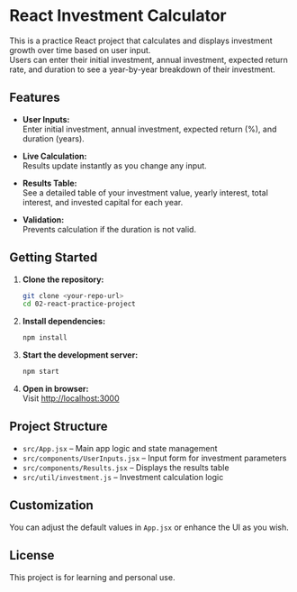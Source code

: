 # React Investment Calculator

This is a practice React project that calculates and displays investment growth over time based on user input.  
Users can enter their initial investment, annual investment, expected return rate, and duration to see a year-by-year breakdown of their investment.

## Features

- **User Inputs:**  
  Enter initial investment, annual investment, expected return (%), and duration (years).

- **Live Calculation:**  
  Results update instantly as you change any input.

- **Results Table:**  
  See a detailed table of your investment value, yearly interest, total interest, and invested capital for each year.

- **Validation:**  
  Prevents calculation if the duration is not valid.

## Getting Started

1. **Clone the repository:**
   ```sh
   git clone <your-repo-url>
   cd 02-react-practice-project
   ```

2. **Install dependencies:**
   ```sh
   npm install
   ```

3. **Start the development server:**
   ```sh
   npm start
   ```

4. **Open in browser:**  
   Visit [http://localhost:3000](http://localhost:3000)

## Project Structure

- `src/App.jsx` – Main app logic and state management
- `src/components/UserInputs.jsx` – Input form for investment parameters
- `src/components/Results.jsx` – Displays the results table
- `src/util/investment.js` – Investment calculation logic

## Customization

You can adjust the default values in `App.jsx` or enhance the UI as you wish.

## License

This project is for learning and personal use.
